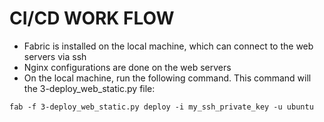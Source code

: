 # CI/CD WORK FLOW

* Fabric is installed on the local machine, which can connect to the web servers via ssh
* Nginx configurations are done on the web servers
* On the local machine, run the following command. This command will the 3-deploy_web_static.py file:
 
```fab -f 3-deploy_web_static.py deploy -i my_ssh_private_key -u ubuntu```
